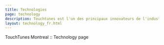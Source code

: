 ```yaml
---
title: Technologies
page: technology
description: Touchtunes est l'un des principaux innovateurs de l'industrie de la musique. En savoir plus sur nos technologies et sur comment vous pouvez travailler avec nous.
layout: technology_fr.html
---
```


TouchTunes Montreal :: Technology page

